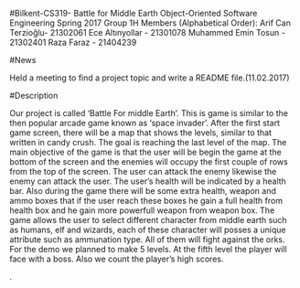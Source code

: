 #Bilkent-CS319- Battle for Middle Earth
Object-Oriented Software Engineering Spring 2017
Group 1H Members (Alphabetical Order):
Arif Can Terzioğlu- 21302061
Ece Altınyollar - 21301078
Muhammed Emin Tosun - 21302401
Raza Faraz - 21404239



#News

Held a meeting to find a project topic and write a README file.(11.02.2017)




#Description

Our project is called ‘Battle For middle Earth’. This is game is similar to the then popular arcade game known as ‘space invader’. After the first start game screen, there will be a map that shows the levels, similar to that written in candy crush. The goal is reaching the last level of the map. The main objective of the game is that the user will be begin the game at the bottom of the screen and the enemies will occupy the first couple of rows from the top of the screen. The user can attack the enemy likewise the enemy can attack the user. The user’s health will be indicated by a health bar. Also during the game there will be some extra health, weapon and ammo boxes that if the user reach these boxes he gain a full health from health box and he gain more powerfull weapon from weapon box. The game allows the user to select different character from middle earth such as humans, elf and wizards, each of these character will posses a unique attribute such as ammunation type. All of them will fight against the orks.  For the demo we planned to make 5 levels. At the fifth level the player will face with a boss. Also we count the player’s high scores.




 . 
